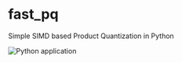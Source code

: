 # fast_pq
Simple SIMD based Product Quantization in Python

![Python application](https://github.com/thomasahle/fast_pq/workflows/Python%20application/badge.svg)
